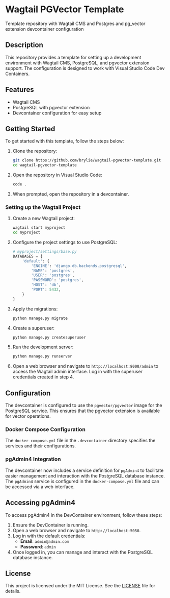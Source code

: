 # Wagtail PGVector Template
Template repository with Wagtail CMS and Postgres and pg_vector extension devcontainer configuration

## Description
This repository provides a template for setting up a development environment with Wagtail CMS, PostgreSQL, and pgvector extension support. The configuration is designed to work with Visual Studio Code Dev Containers.

## Features
- Wagtail CMS
- PostgreSQL with pgvector extension
- Devcontainer configuration for easy setup

## Getting Started
To get started with this template, follow the steps below:

1. Clone the repository:
   ```sh
   git clone https://github.com/brylie/wagtail-pgvector-template.git
   cd wagtail-pgvector-template
   ```

2. Open the repository in Visual Studio Code:
   ```sh
   code .
   ```

3. When prompted, open the repository in a devcontainer.

### Setting up the Wagtail Project

1. Create a new Wagtail project:
   ```sh
   wagtail start myproject
   cd myproject
   ```

2. Configure the project settings to use PostgreSQL:
   ```python
   # myproject/settings/base.py
   DATABASES = {
       'default': {
           'ENGINE': 'django.db.backends.postgresql',
           'NAME': 'postgres',
           'USER': 'postgres',
           'PASSWORD': 'postgres',
           'HOST': 'db',
           'PORT': 5432,
       }
   }
   ```

3. Apply the migrations:
   ```sh
   python manage.py migrate
   ```

4. Create a superuser:
   ```sh
   python manage.py createsuperuser
   ```

5. Run the development server:
   ```sh
   python manage.py runserver
   ```

6. Open a web browser and navigate to `http://localhost:8000/admin` to access the Wagtail admin interface.  Log in with the superuser credentials created in step 4.

## Configuration
The devcontainer is configured to use the `pgvector/pgvector` image for the PostgreSQL service. This ensures that the pgvector extension is available for vector operations.

### Docker Compose Configuration
The `docker-compose.yml` file in the `.devcontainer` directory specifies the services and their configurations.

### pgAdmin4 Integration
The devcontainer now includes a service definition for `pgAdmin4` to facilitate easier management and interaction with the PostgreSQL database instance. The `pgAdmin4` service is configured in the `docker-compose.yml` file and can be accessed via a web interface.

## Accessing pgAdmin4
To access pgAdmin4 in the DevContainer environment, follow these steps:

1. Ensure the DevContainer is running.
2. Open a web browser and navigate to `http://localhost:5050`.
3. Log in with the default credentials:
   - **Email**: `admin@admin.com`
   - **Password**: `admin`
4. Once logged in, you can manage and interact with the PostgreSQL database instance.

## License
This project is licensed under the MIT License. See the [LICENSE](LICENSE) file for details.

